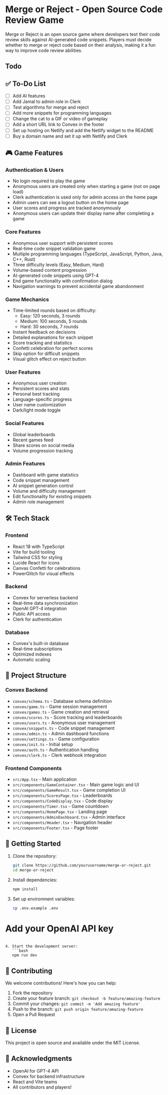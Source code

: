 # Merge or Reject - Open Source Code Review Game

Merge or Reject is an open source game where developers test their code review skills against AI-generated code snippets. Players must decide whether to merge or reject code based on their analysis, making it a fun way to improve code review abilities.

## Todo

## ✅ To-Do List

- [ ] Add AI features
- [ ] Add Jamal to admin role in Clerk
- [ ] Test algorithms for merge and reject
- [ ] Add more snippets for programming languages
- [ ] Change the cat to a GIF or video of gameplay
- [ ] Add a short URL link to Convex in the footer
- [ ] Set up hosting on Netlify and add the Netlify widget to the README
- [ ] Buy a domain name and set it up with Netlify and Clerk

## 🎮 Game Features

### Authentication & Users

- No login required to play the game
- Anonymous users are created only when starting a game (not on page load)
- Clerk authentication is used only for admin access on the home page
- Admin users can see a logout button on the home page
- User scores and progress are tracked anonymously
- Anonymous users can update their display name after completing a game

### Core Features

- Anonymous user support with persistent scores
- Real-time code snippet validation game
- Multiple programming languages (TypeScript, JavaScript, Python, Java, C++, Rust)
- Three difficulty levels (Easy, Medium, Hard)
- Volume-based content progression
- AI-generated code snippets using GPT-4
- End game functionality with confirmation dialog
- Navigation warnings to prevent accidental game abandonment

### Game Mechanics

- Time-limited rounds based on difficulty:
  - Easy: 120 seconds, 3 rounds
  - Medium: 100 seconds, 5 rounds
  - Hard: 30 seconds, 7 rounds
- Instant feedback on decisions
- Detailed explanations for each snippet
- Score tracking and statistics
- Confetti celebration for perfect scores
- Skip option for difficult snippets
- Visual glitch effect on reject button

### User Features

- Anonymous user creation
- Persistent scores and stats
- Personal best tracking
- Language-specific progress
- User name customization
- Dark/light mode toggle

### Social Features

- Global leaderboards
- Recent games feed
- Share scores on social media
- Volume progression tracking

### Admin Features

- Dashboard with game statistics
- Code snippet management
- AI snippet generation control
- Volume and difficulty management
- Edit functionality for existing snippets
- Admin role management

## 🛠 Tech Stack

### Frontend

- React 18 with TypeScript
- Vite for build tooling
- Tailwind CSS for styling
- Lucide React for icons
- Canvas Confetti for celebrations
- PowerGlitch for visual effects

### Backend

- Convex for serverless backend
- Real-time data synchronization
- OpenAI GPT-4 integration
- Public API access
- Clerk for authentication

### Database

- Convex's built-in database
- Real-time subscriptions
- Optimized indexes
- Automatic scaling

## 📁 Project Structure

### Convex Backend

- `convex/schema.ts` - Database schema definition
- `convex/game.ts` - Game session management
- `convex/games.ts` - Game creation and retrieval
- `convex/scores.ts` - Score tracking and leaderboards
- `convex/users.ts` - Anonymous user management
- `convex/snippets.ts` - Code snippet management
- `convex/admin.ts` - Admin dashboard functions
- `convex/settings.ts` - Game configuration
- `convex/init.ts` - Initial setup
- `convex/auth.ts` - Authentication handling
- `convex/clerk.ts` - Clerk webhook integration

### Frontend Components

- `src/App.tsx` - Main application
- `src/components/GameContainer.tsx` - Main game logic and UI
- `src/components/GameResult.tsx` - Game completion UI
- `src/components/ScoresPage.tsx` - Leaderboards
- `src/components/CodeDisplay.tsx` - Code display
- `src/components/Timer.tsx` - Game countdown
- `src/components/HomePage.tsx` - Landing page
- `src/components/AdminDashboard.tsx` - Admin interface
- `src/components/Header.tsx` - Navigation header
- `src/components/Footer.tsx` - Page footer

## 🚀 Getting Started

1. Clone the repository:

   ```bash
   git clone https://github.com/yourusername/merge-or-reject.git
   cd merge-or-reject
   ```

2. Install dependencies:

   ```bash
   npm install
   ```

3. Set up environment variables:
   ```bash
   cp .env.example .env
   ```

# Add your OpenAI API key

````

4. Start the development server:
   ```bash
   npm run dev
````

## 🤝 Contributing

We welcome contributions! Here's how you can help:

1. Fork the repository
2. Create your feature branch: `git checkout -b feature/amazing-feature`
3. Commit your changes: `git commit -m 'Add amazing feature'`
4. Push to the branch: `git push origin feature/amazing-feature`
5. Open a Pull Request

## 📝 License

This project is open source and available under the MIT License.

## 🙏 Acknowledgments

- OpenAI for GPT-4 API
- Convex for backend infrastructure
- React and Vite teams
- All contributors and players!
